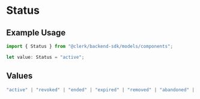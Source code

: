 # Status

## Example Usage

```typescript
import { Status } from "@clerk/backend-sdk/models/components";

let value: Status = "active";
```

## Values

```typescript
"active" | "revoked" | "ended" | "expired" | "removed" | "abandoned" | "replaced" | "pending"
```